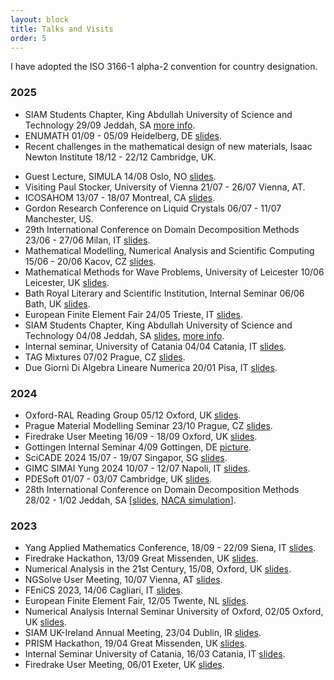 ```yaml
---
layout: block
title: Talks and Visits
order: 5
---
```

I have adopted the ISO 3166-1 alpha-2 convention for country designation.
### 2025
  * SIAM Students Chapter, King Abdullah University of Science and Technology
    29/09
    Jeddah, SA [more info](https://cemse.kaust.edu.sa/events/by-type/seminar/2025/09/29/new-challenges-kinetic-theory-complex-fluids).
  * ENUMATH
    01/09 - 05/09
    Heidelberg, DE [slides](https://www.uzerbinati.eu/assets/slides/enumath.pdf).
  * Recent challenges in the mathematical design of new materials, Isaac Newton Institute
    18/12 - 22/12
    Cambridge, UK.
<!--more-->
  * Guest Lecture, SIMULA 
    14/08
    Oslo, NO [slides](https://www.uzerbinati.eu/assets/slides/simula.pdf).
  * Visiting Paul Stocker, University of Vienna 
    21/07 - 26/07
    Vienna, AT.
  * ICOSAHOM 
    13/07 - 18/07
    Montreal, CA [slides](https://www.uzerbinati.eu/assets/slides/montreal.pdf).
  * Gordon Research Conference on Liquid Crystals 
    06/07 - 11/07
    Manchester, US.
  * 29th International Conference on Domain Decomposition Methods 
    23/06 - 27/06
    Milan, IT [slides](https://www.uzerbinati.eu/assets/slides/dd29.pdf).
  * Mathematical Modelling, Numerical Analysis and Scientific Computing 
    15/06 - 20/06
    Kacov, CZ [slides](https://www.uzerbinati.eu/assets/slides/kacov.pdf).
  * Mathematical Methods for Wave Problems, University of Leicester
    10/06
    Leicester, UK [slides](https://www.uzerbinati.eu/assets/slides/leicester.pdf).
  * Bath Royal Literary and Scientific Institution, Internal Seminar
    06/06
    Bath, UK [slides](https://www.uzerbinati.eu/assets/slides/bath.pdf).
  * European Finite Element Fair
    24/05
    Trieste, IT [slides](https://www.uzerbinati.eu/assets/slides/efef25.pdf).
  * SIAM Students Chapter, King Abdullah University of Science and Technology
    04/08
    Jeddah, SA [slides](https://www.uzerbinati.eu/assets/slides/kaust.pdf), [more info](https://cemse.kaust.edu.sa/events/by-type/seminar/2025/04/08/helmholtz-korteweg-equations-modeling-analysis-and-applications).
  * Internal seminar, University of Catania
    04/04
    Catania, IT [slides](https://www.uzerbinati.eu/assets/slides/catania.pdf).
  * TAG Mixtures
    07/02
    Prague, CZ [slides](https://www.uzerbinati.eu/assets/slides/mixtures.pdf).
  * Due Giorni Di Algebra Lineare Numerica
    20/01
    Pisa, IT [slides](https://www.uzerbinati.eu/assets/slides/duegiorni.pdf).

### 2024
  * Oxford-RAL Reading Group
    05/12
    Oxford, UK [slides](https://www.uzerbinati.eu/assets/slides/oxral.pdf).
  * Prague Material Modelling Seminar
    23/10
    Prague, CZ [slides](https://www.uzerbinati.eu/assets/slides/prague.pdf).
  * Firedrake User Meeting
    16/09 - 18/09
    Oxford, UK [slides](https://www.uzerbinati.eu/assets/slides/firedrake2024.pdf).
  * Gottingen Internal Seminar 
    4/09
    Gottingen, DE [picture](https://www.uzerbinati.eu/assets/images/gottingen.jpeg).
  * SciCADE 2024
    15/07 - 19/07
    Singapor, SG [slides](https://www.uzerbinati.eu/assets/slides/scicade.pdf).
  * GIMC SIMAI Yung 2024
    10/07 - 12/07
    Napoli, IT [slides](https://www.uzerbinati.eu/assets/slides/gimc.pdf). 
  * PDESoft 
    01/07 - 03/07
    Cambridge, UK [slides](https://www.uzerbinati.eu/assets/slides/pdesoft.pdf).
  * 28th International Conference on Domain Decomposition Methods 
    28/02 - 1/02
    Jeddah, SA [[slides](https://www.uzerbinati.eu/assets/slides/dd28.pdf), [NACA simulation](https://youtu.be/ZIuJaF8if6M)].
    
### 2023
  * Yang Applied Mathematics Conference, 
    18/09 - 22/09
    Siena, IT [slides](https://www.uzerbinati.eu/assets/slides/siena.pdf).
  * Firedrake Hackathon,
    13/09
    Great Missenden, UK [slides](https://www.uzerbinati.eu/assets/slides/greatmissenden.pdf).
  * Numerical Analysis in the 21st Century,
    15/08,
    Oxford, UK [slides](https://www.uzerbinati.eu/assets/slides/trefethen.pdf).
  * NGSolve User Meeting,
    10/07
    Vienna, AT [slides](https://www.uzerbinati.eu/assets/slides/portland.pdf).
  * FEniCS 2023,
    14/06
    Cagliari, IT [slides](https://www.uzerbinati.eu/assets/slides/fenics2023.pdf).
  * European Finite Element Fair,
    12/05
    Twente, NL [slides](https://www.uzerbinati.eu/assets/slides/efef23.pdf).
  * Numerical Analysis Internal Seminar University of Oxford,
    02/05
    Oxford, UK [slides](https://www.uzerbinati.eu/assets/slides/oxford.pdf).
  * SIAM UK-Ireland Annual Meeting,
    23/04
    Dublin, IR [slides](https://www.uzerbinati.eu/assets/slides/siamuk2023.pdf).
  * PRISM Hackathon,
    19/04
    Great Missenden, UK [slides](https://www.uzerbinati.eu/assets/slides/prism.pdf).
  * Internal Seminar University of Catania,
    16/03
    Catania, IT [slides](https://www.uzerbinati.eu/assets/slides/unict.pdf).
  * Firedrake User Meeting,
    06/01
    Exeter, UK [slides](https://www.uzerbinati.eu/assets/slides/firedrake2023.pdf).
